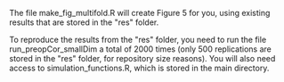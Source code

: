The file make_fig_multifold.R will create Figure 5 for you, using existing results that are stored in the "res" folder.

To reproduce the results from the "res" folder, you need to run the file run_preopCor_smallDim a total of 2000 times (only 500 replications are stored in the "res" folder, for repository size reasons). You will also need access to simulation_functions.R, which is stored in the main directory. 